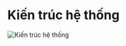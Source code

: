 # Kiến trúc hệ thống
![Kiến trúc hệ thống](https://drive.google.com/uc?export=view&id=1BmvCef8Vcsb3UE7hxwq_QhTEbtvEh3Fc)